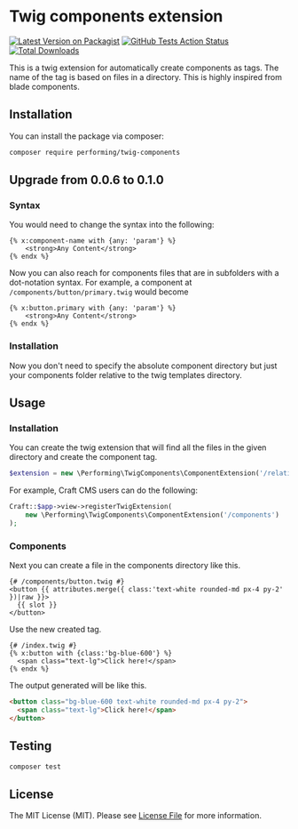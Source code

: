 # Twig components extension

[![Latest Version on Packagist](https://img.shields.io/packagist/v/performing/twig-components.svg?style=flat-square)](https://packagist.org/packages/performing/twig-components)
[![GitHub Tests Action Status](https://img.shields.io/github/workflow/status/giorgiopogliani/twig-components/Tests)](https://github.com/giorgiopogliani/twig-components/actions?query=workflow%3ATests+branch%3Amaster)
[![Total Downloads](https://img.shields.io/packagist/dt/performing/twig-components.svg?style=flat-square)](https://packagist.org/packages/performing/twig-components)

This is a twig extension for automatically create components as tags. The name of the tag is based on files in a directory. This is highly inspired from blade components.  

## Installation

You can install the package via composer:

```bash
composer require performing/twig-components
```

## Upgrade from 0.0.6 to 0.1.0

### Syntax
You would need to change the syntax into the following:
```twig
{% x:component-name with {any: 'param'} %}
    <strong>Any Content</strong>
{% endx %}
```

Now you can also reach for components files that are in subfolders with a dot-notation syntax. For example, a component at `/components/button/primary.twig` would become
```twig
{% x:button.primary with {any: 'param'} %}
    <strong>Any Content</strong>
{% endx %}
```
### Installation

Now you don't need to specify the absolute component directory but just your components folder relative to the twig templates directory.

## Usage

### Installation
You can create the twig extension that will find all the files in the given directory and create the component tag.
```php
$extension = new \Performing\TwigComponents\ComponentExtension('/relative/twig/components/directory');
```

For example, Craft CMS users can do the following:
```php
Craft::$app->view->registerTwigExtension(
    new \Performing\TwigComponents\ComponentExtension('/components')
);
```

### Components
Next you can create a file in the components directory like this.
```twig
{# /components/button.twig #}
<button {{ attributes.merge({ class:'text-white rounded-md px-4 py-2' })|raw }}>
  {{ slot }}
</button>
```

Use the new created tag.
```twig
{# /index.twig #}
{% x:button with {class:'bg-blue-600'} %}
  <span class="text-lg">Click here!</span>
{% endx %}
```

The output generated will be like this.
```html
<button class="bg-blue-600 text-white rounded-md px-4 py-2">
  <span class="text-lg">Click here!</span>
</button>
```

## Testing

```bash
composer test
```

## License

The MIT License (MIT). Please see [License File](LICENSE.md) for more information.
